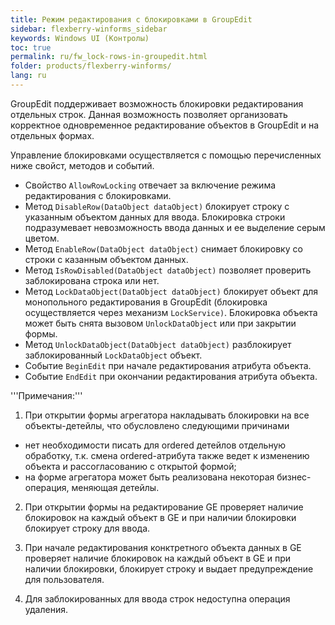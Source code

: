 ```yaml
---
title: Режим редактирования с блокировками в GroupEdit
sidebar: flexberry-winforms_sidebar
keywords: Windows UI (Контролы)
toc: true
permalink: ru/fw_lock-rows-in-groupedit.html
folder: products/flexberry-winforms/
lang: ru
---
```


GroupEdit поддерживает возможность блокировки редактирования отдельных строк. Данная возможность позволяет организовать корректное одновременное редактирование объектов в GroupEdit и на отдельных формах.

Управление блокировками осуществляется с помощью перечисленных ниже свойст, методов и событий.

* Свойство `AllowRowLocking` отвечает за включение режима редактирования с блокировками.
* Метод `DisableRow(DataObject dataObject)` блокирует строку с указанным объектом данных для ввода. Блокировка строки подразумевает невозможность ввода данных и ее выделение серым цветом.
* Метод `EnableRow(DataObject dataObject)` снимает блокировку со строки с казанным объектом данных.
* Метод `IsRowDisabled(DataObject dataObject)` позволяет проверить заблокирована строка или нет.
* Метод `LockDataObject(DataObject dataObject)` блокирует объект для монопольного редактирования в GroupEdit (блокировка осуществляется через механизм `LockService)`. Блокировка объекта может быть снята вызовом `UnlockDataObject` или при закрытии формы.
* Метод `UnlockDataObject(DataObject dataObject)` разблокирует заблокированный `LockDataObject` объект.
* Событие `BeginEdit` при начале редактирования атрибута объекта.
* Событие `EndEdit` при окончании редактирования атрибута объекта.

'''Примечания:'''

1. При открытии формы агрегатора накладывать блокировки на все объекты-детейлы, что обусловлено следующими причинами

* нет необходимости писать для ordered детейлов отдельную обработку, т.к. смена ordered-атрибута также ведет к изменению объекта и рассогласованию с открытой формой;
* на форме агрегатора может быть реализована некоторая бизнес-операция, меняющая детейлы.

2. При открытии формы на редактирование GE проверяет наличие блокировок на каждый объект в GE и при наличии блокировки блокирует строку для ввода.

3. При начале редактирования конктретного объекта данных в GE проверяет наличие блокировок на каждый объект в GE и при наличии блокировки, блокирует строку и выдает предупреждение для пользователя.

4. Для заблокированных для ввода строк недоступна операция удаления.


